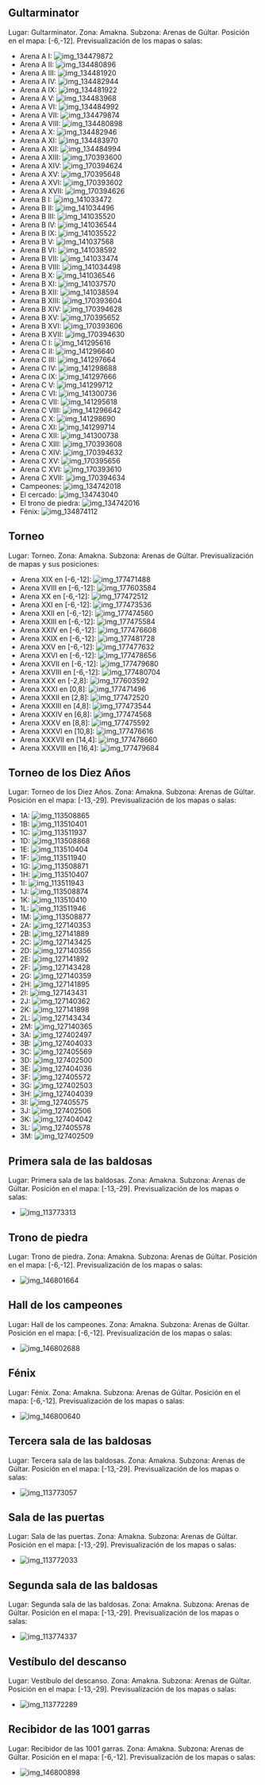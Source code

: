 ## Gultarminator
Lugar: Gultarminator.
Zona: Amakna.
Subzona: Arenas de Gúltar.
Posición en el mapa: [-6,-12].
Previsualización de los mapas o salas:
- Arena A I: ![img_134479872](https://media.discordapp.net/attachments/1115311447145193482/1115324163033415750/134479872.jpg)
- Arena A II: ![img_134480896](https://media.discordapp.net/attachments/1115311447145193482/1115324167068332063/134480896.jpg)
- Arena A III: ![img_134481920](https://media.discordapp.net/attachments/1115311447145193482/1115324188664803399/134481920.jpg)
- Arena A IV: ![img_134482944](https://media.discordapp.net/attachments/1115311447145193482/1115324193677004930/134482944.jpg)
- Arena A IX: ![img_134481922](https://media.discordapp.net/attachments/1115311447145193482/1115324191802138654/134481922.jpg)
- Arena A V: ![img_134483968](https://media.discordapp.net/attachments/1115311447145193482/1115324198127140864/134483968.jpg)
- Arena A VI: ![img_134484992](https://media.discordapp.net/attachments/1115311447145193482/1115324202690564168/134484992.jpg)
- Arena A VII: ![img_134479874](https://media.discordapp.net/attachments/1115311447145193482/1115324164874711150/134479874.jpg)
- Arena A VIII: ![img_134480898](https://media.discordapp.net/attachments/1115311447145193482/1115324169266135110/134480898.jpg)
- Arena A X: ![img_134482946](https://media.discordapp.net/attachments/1115311447145193482/1115324195795107890/134482946.jpg)
- Arena A XI: ![img_134483970](https://media.discordapp.net/attachments/1115311447145193482/1115324200631156798/134483970.jpg)
- Arena A XII: ![img_134484994](https://media.discordapp.net/attachments/1115311447145193482/1115324204309549096/134484994.jpg)
- Arena A XIII: ![img_170393600](https://media.discordapp.net/attachments/1115311447145193482/1115336032091652207/170393600.jpg)
- Arena A XIV: ![img_170394624](https://media.discordapp.net/attachments/1115311447145193482/1115336062429057155/170394624.jpg)
- Arena A XV: ![img_170395648](https://media.discordapp.net/attachments/1115311447145193482/1115336091281670166/170395648.jpg)
- Arena A XVI: ![img_170393602](https://media.discordapp.net/attachments/1115311447145193482/1115336033664520273/170393602.jpg)
- Arena A XVII: ![img_170394626](https://media.discordapp.net/attachments/1115311447145193482/1115336064245186701/170394626.jpg)
- Arena B I: ![img_141033472](https://media.discordapp.net/attachments/1115311447145193482/1115325682751377498/141033472.jpg)
- Arena B II: ![img_141034496](https://media.discordapp.net/attachments/1115311447145193482/1115325689227378818/141034496.jpg)
- Arena B III: ![img_141035520](https://media.discordapp.net/attachments/1115311447145193482/1115325712413491340/141035520.jpg)
- Arena B IV: ![img_141036544](https://media.discordapp.net/attachments/1115311447145193482/1115325717262114886/141036544.jpg)
- Arena B IX: ![img_141035522](https://media.discordapp.net/attachments/1115311447145193482/1115325715144003594/141035522.jpg)
- Arena B V: ![img_141037568](https://media.discordapp.net/attachments/1115311447145193482/1115325722584678583/141037568.jpg)
- Arena B VI: ![img_141038592](https://media.discordapp.net/attachments/1115311447145193482/1115325725579427960/141038592.jpg)
- Arena B VII: ![img_141033474](https://media.discordapp.net/attachments/1115311447145193482/1115325687591604267/141033474.jpg)
- Arena B VIII: ![img_141034498](https://media.discordapp.net/attachments/1115311447145193482/1115325690875744277/141034498.jpg)
- Arena B X: ![img_141036546](https://media.discordapp.net/attachments/1115311447145193482/1115325721057964183/141036546.jpg)
- Arena B XI: ![img_141037570](https://media.discordapp.net/attachments/1115311447145193482/1115325723952025630/141037570.jpg)
- Arena B XII: ![img_141038594](https://media.discordapp.net/attachments/1115311447145193482/1115325733292748820/141038594.jpg)
- Arena B XIII: ![img_170393604](https://media.discordapp.net/attachments/1115311447145193482/1115336035199615147/170393604.jpg)
- Arena B XIV: ![img_170394628](https://media.discordapp.net/attachments/1115311447145193482/1115336066048720956/170394628.jpg)
- Arena B XV: ![img_170395652](https://media.discordapp.net/attachments/1115311447145193482/1115336094112817223/170395652.jpg)
- Arena B XVI: ![img_170393606](https://media.discordapp.net/attachments/1115311447145193482/1115336038722846840/170393606.jpg)
- Arena B XVII: ![img_170394630](https://media.discordapp.net/attachments/1115311447145193482/1115336067378323546/170394630.jpg)
- Arena C I: ![img_141295616](https://media.discordapp.net/attachments/1115311447145193482/1115325754058748037/141295616.jpg)
- Arena C II: ![img_141296640](https://media.discordapp.net/attachments/1115311447145193482/1115325760178237471/141296640.jpg)
- Arena C III: ![img_141297664](https://media.discordapp.net/attachments/1115311447145193482/1115325765249142785/141297664.jpg)
- Arena C IV: ![img_141298688](https://media.discordapp.net/attachments/1115311447145193482/1115325768688468138/141298688.jpg)
- Arena C IX: ![img_141297666](https://media.discordapp.net/attachments/1115311447145193482/1115325766952038570/141297666.jpg)
- Arena C V: ![img_141299712](https://media.discordapp.net/attachments/1115311447145193482/1115325791505494016/141299712.jpg)
- Arena C VI: ![img_141300736](https://media.discordapp.net/attachments/1115311447145193482/1115325796341518366/141300736.jpg)
- Arena C VII: ![img_141295618](https://media.discordapp.net/attachments/1115311447145193482/1115325757351264296/141295618.jpg)
- Arena C VIII: ![img_141296642](https://media.discordapp.net/attachments/1115311447145193482/1115325763521089596/141296642.jpg)
- Arena C X: ![img_141298690](https://media.discordapp.net/attachments/1115311447145193482/1115325770563325952/141298690.jpg)
- Arena C XI: ![img_141299714](https://media.discordapp.net/attachments/1115311447145193482/1115325794433110026/141299714.jpg)
- Arena C XII: ![img_141300738](https://media.discordapp.net/attachments/1115311447145193482/1115325799353036901/141300738.jpg)
- Arena C XIII: ![img_170393608](https://media.discordapp.net/attachments/1115311447145193482/1115336040656404510/170393608.jpg)
- Arena C XIV: ![img_170394632](https://media.discordapp.net/attachments/1115311447145193482/1115336068787605545/170394632.jpg)
- Arena C XV: ![img_170395656](https://media.discordapp.net/attachments/1115311447145193482/1115336095819899105/170395656.jpg)
- Arena C XVI: ![img_170393610](https://media.discordapp.net/attachments/1115311447145193482/1115336059564326912/170393610.jpg)
- Arena C XVII: ![img_170394634](https://media.discordapp.net/attachments/1115311447145193482/1115336070259810385/170394634.jpg)
- Campeones: ![img_134742018](https://media.discordapp.net/attachments/1115311447145193482/1115324266997620786/134742018.jpg)
- El cercado: ![img_134743040](https://media.discordapp.net/attachments/1115311447145193482/1115324268872478812/134743040.jpg)
- El trono de piedra: ![img_134742016](https://media.discordapp.net/attachments/1115311447145193482/1115324263428280360/134742016.jpg)
- Fénix: ![img_134874112](https://media.discordapp.net/attachments/1115311447145193482/1115324270864760973/134874112.jpg)

## Torneo
Lugar: Torneo.
Zona: Amakna.
Subzona: Arenas de Gúltar.
Previsualización de mapas y sus posiciones:
- Arena XIX en [-6,-12]: ![img_177471488](https://media.discordapp.net/attachments/1115311447145193482/1115339988628930701/177471488.jpg)
- Arena XVIII en [-6,-12]: ![img_177603584](https://media.discordapp.net/attachments/1115311447145193482/1115340271555723314/177603584.jpg)
- Arena XX en [-6,-12]: ![img_177472512](https://media.discordapp.net/attachments/1115311447145193482/1115340023697522752/177472512.jpg)
- Arena XXI en [-6,-12]: ![img_177473536](https://media.discordapp.net/attachments/1115311447145193482/1115340057319051375/177473536.jpg)
- Arena XXII en [-6,-12]: ![img_177474560](https://media.discordapp.net/attachments/1115311447145193482/1115340068861771806/177474560.jpg)
- Arena XXIII en [-6,-12]: ![img_177475584](https://media.discordapp.net/attachments/1115311447145193482/1115340098419036180/177475584.jpg)
- Arena XXIV en [-6,-12]: ![img_177476608](https://media.discordapp.net/attachments/1115311447145193482/1115340130920710254/177476608.jpg)
- Arena XXIX en [-6,-12]: ![img_177481728](https://media.discordapp.net/attachments/1115311447145193482/1115340244527628319/177481728.jpg)
- Arena XXV en [-6,-12]: ![img_177477632](https://media.discordapp.net/attachments/1115311447145193482/1115340163879538808/177477632.jpg)
- Arena XXVI en [-6,-12]: ![img_177478656](https://media.discordapp.net/attachments/1115311447145193482/1115340169541853346/177478656.jpg)
- Arena XXVII en [-6,-12]: ![img_177479680](https://media.discordapp.net/attachments/1115311447145193482/1115340203813511208/177479680.jpg)
- Arena XXVIII en [-6,-12]: ![img_177480704](https://media.discordapp.net/attachments/1115311447145193482/1115340214852923412/177480704.jpg)
- Arena XXX en [-2,8]: ![img_177603592](https://media.discordapp.net/attachments/1115311447145193482/1115340279768154193/177603592.jpg)
- Arena XXXI en [0,8]: ![img_177471496](https://media.discordapp.net/attachments/1115311447145193482/1115339996883320872/177471496.jpg)
- Arena XXXII en [2,8]: ![img_177472520](https://media.discordapp.net/attachments/1115311447145193482/1115340034359443486/177472520.jpg)
- Arena XXXIII en [4,8]: ![img_177473544](https://media.discordapp.net/attachments/1115311447145193482/1115340065569259570/177473544.jpg)
- Arena XXXIV en [6,8]: ![img_177474568](https://media.discordapp.net/attachments/1115311447145193482/1115340095227174962/177474568.jpg)
- Arena XXXV en [8,8]: ![img_177475592](https://media.discordapp.net/attachments/1115311447145193482/1115340127217143902/177475592.jpg)
- Arena XXXVI en [10,8]: ![img_177476616](https://media.discordapp.net/attachments/1115311447145193482/1115340142413091057/177476616.jpg)
- Arena XXXVII en [14,4]: ![img_177478660](https://media.discordapp.net/attachments/1115311447145193482/1115340172800827473/177478660.jpg)
- Arena XXXVIII en [16,4]: ![img_177479684](https://media.discordapp.net/attachments/1115311447145193482/1115340205747081226/177479684.jpg)

## Torneo de los Diez Años
Lugar: Torneo de los Diez Años.
Zona: Amakna.
Subzona: Arenas de Gúltar.
Posición en el mapa: [-13,-29].
Previsualización de los mapas o salas:
- 1A: ![img_113508865](https://media.discordapp.net/attachments/1115311447145193482/1115320472754737226/113508865.jpg)
- 1B: ![img_113510401](https://media.discordapp.net/attachments/1115311447145193482/1115320484242931863/113510401.jpg)
- 1C: ![img_113511937](https://media.discordapp.net/attachments/1115311447145193482/1115320512260874381/113511937.jpg)
- 1D: ![img_113508868](https://media.discordapp.net/attachments/1115311447145193482/1115320474239500379/113508868.jpg)
- 1E: ![img_113510404](https://media.discordapp.net/attachments/1115311447145193482/1115320485937434625/113510404.jpg)
- 1F: ![img_113511940](https://media.discordapp.net/attachments/1115311447145193482/1115320514710356109/113511940.jpg)
- 1G: ![img_113508871](https://media.discordapp.net/attachments/1115311447145193482/1115320475988541551/113508871.jpg)
- 1H: ![img_113510407](https://media.discordapp.net/attachments/1115311447145193482/1115320507072520352/113510407.jpg)
- 1I: ![img_113511943](https://media.discordapp.net/attachments/1115311447145193482/1115320516409045133/113511943.jpg)
- 1J: ![img_113508874](https://media.discordapp.net/attachments/1115311447145193482/1115320478001799208/113508874.jpg)
- 1K: ![img_113510410](https://media.discordapp.net/attachments/1115311447145193482/1115320510046285924/113510410.jpg)
- 1L: ![img_113511946](https://media.discordapp.net/attachments/1115311447145193482/1115320520347496569/113511946.jpg)
- 1M: ![img_113508877](https://media.discordapp.net/attachments/1115311447145193482/1115320480937824256/113508877.jpg)
- 2A: ![img_127140353](https://media.discordapp.net/attachments/1115311447145193482/1115322814753423360/127140353.jpg)
- 2B: ![img_127141889](https://media.discordapp.net/attachments/1115311447145193482/1115322827474747452/127141889.jpg)
- 2C: ![img_127143425](https://media.discordapp.net/attachments/1115311447145193482/1115322855777902643/127143425.jpg)
- 2D: ![img_127140356](https://media.discordapp.net/attachments/1115311447145193482/1115322816598909008/127140356.jpg)
- 2E: ![img_127141892](https://media.discordapp.net/attachments/1115311447145193482/1115322828963713176/127141892.jpg)
- 2F: ![img_127143428](https://media.discordapp.net/attachments/1115311447145193482/1115322857287843961/127143428.jpg)
- 2G: ![img_127140359](https://media.discordapp.net/attachments/1115311447145193482/1115322818729615491/127140359.jpg)
- 2H: ![img_127141895](https://media.discordapp.net/attachments/1115311447145193482/1115322830582714408/127141895.jpg)
- 2I: ![img_127143431](https://media.discordapp.net/attachments/1115311447145193482/1115322859078823988/127143431.jpg)
- 2J: ![img_127140362](https://media.discordapp.net/attachments/1115311447145193482/1115322820453482548/127140362.jpg)
- 2K: ![img_127141898](https://media.discordapp.net/attachments/1115311447145193482/1115322852615389374/127141898.jpg)
- 2L: ![img_127143434](https://media.discordapp.net/attachments/1115311447145193482/1115322861012394037/127143434.jpg)
- 2M: ![img_127140365](https://media.discordapp.net/attachments/1115311447145193482/1115322822546436177/127140365.jpg)
- 3A: ![img_127402497](https://media.discordapp.net/attachments/1115311447145193482/1115322862719484044/127402497.jpg)
- 3B: ![img_127404033](https://media.discordapp.net/attachments/1115311447145193482/1115322891752456333/127404033.jpg)
- 3C: ![img_127405569](https://media.discordapp.net/attachments/1115311447145193482/1115322899016986705/127405569.jpg)
- 3D: ![img_127402500](https://media.discordapp.net/attachments/1115311447145193482/1115322864523022527/127402500.jpg)
- 3E: ![img_127404036](https://media.discordapp.net/attachments/1115311447145193482/1115322893711187968/127404036.jpg)
- 3F: ![img_127405572](https://media.discordapp.net/attachments/1115311447145193482/1115322921448124466/127405572.jpg)
- 3G: ![img_127402503](https://media.discordapp.net/attachments/1115311447145193482/1115322884555014174/127402503.jpg)
- 3H: ![img_127404039](https://media.discordapp.net/attachments/1115311447145193482/1115322895837700127/127404039.jpg)
- 3I: ![img_127405575](https://media.discordapp.net/attachments/1115311447145193482/1115322924543524874/127405575.jpg)
- 3J: ![img_127402506](https://media.discordapp.net/attachments/1115311447145193482/1115322887386181704/127402506.jpg)
- 3K: ![img_127404042](https://media.discordapp.net/attachments/1115311447145193482/1115322897343455282/127404042.jpg)
- 3L: ![img_127405578](https://media.discordapp.net/attachments/1115311447145193482/1115322926930071612/127405578.jpg)
- 3M: ![img_127402509](https://media.discordapp.net/attachments/1115311447145193482/1115322889785327667/127402509.jpg)

## Primera sala de las baldosas
Lugar: Primera sala de las baldosas.
Zona: Amakna.
Subzona: Arenas de Gúltar.
Posición en el mapa: [-13,-29].
Previsualización de los mapas o salas:
- ![img_113773313](https://media.discordapp.net/attachments/1115311447145193482/1115320559060930650/113773313.jpg)

## Trono de piedra
Lugar: Trono de piedra.
Zona: Amakna.
Subzona: Arenas de Gúltar.
Posición en el mapa: [-6,-12].
Previsualización de los mapas o salas:
- ![img_146801664](https://media.discordapp.net/attachments/1115311447145193482/1115327258421370980/146801664.jpg)

## Hall de los campeones
Lugar: Hall de los campeones.
Zona: Amakna.
Subzona: Arenas de Gúltar.
Posición en el mapa: [-6,-12].
Previsualización de los mapas o salas:
- ![img_146802688](https://media.discordapp.net/attachments/1115311447145193482/1115327261386752041/146802688.jpg)

## Fénix
Lugar: Fénix.
Zona: Amakna.
Subzona: Arenas de Gúltar.
Posición en el mapa: [-6,-12].
Previsualización de los mapas o salas:
- ![img_146800640](https://media.discordapp.net/attachments/1115311447145193482/1115327233268133939/146800640.jpg)

## Tercera sala de las baldosas
Lugar: Tercera sala de las baldosas.
Zona: Amakna.
Subzona: Arenas de Gúltar.
Posición en el mapa: [-13,-29].
Previsualización de los mapas o salas:
- ![img_113773057](https://media.discordapp.net/attachments/1115311447145193482/1115320557454504097/113773057.jpg)

## Sala de las puertas
Lugar: Sala de las puertas.
Zona: Amakna.
Subzona: Arenas de Gúltar.
Posición en el mapa: [-13,-29].
Previsualización de los mapas o salas:
- ![img_113772033](https://media.discordapp.net/attachments/1115311447145193482/1115320554191331348/113772033.jpg)

## Segunda sala de las baldosas
Lugar: Segunda sala de las baldosas.
Zona: Amakna.
Subzona: Arenas de Gúltar.
Posición en el mapa: [-13,-29].
Previsualización de los mapas o salas:
- ![img_113774337](https://media.discordapp.net/attachments/1115311447145193482/1115320562101792828/113774337.jpg)

## Vestíbulo del descanso
Lugar: Vestíbulo del descanso.
Zona: Amakna.
Subzona: Arenas de Gúltar.
Posición en el mapa: [-13,-29].
Previsualización de los mapas o salas:
- ![img_113772289](https://media.discordapp.net/attachments/1115311447145193482/1115320555600621738/113772289.jpg)

## Recibidor de las 1001 garras
Lugar: Recibidor de las 1001 garras.
Zona: Amakna.
Subzona: Arenas de Gúltar.
Posición en el mapa: [-6,-12].
Previsualización de los mapas o salas:
- ![img_146800898](https://media.discordapp.net/attachments/1115311447145193482/1115327235574997033/146800898.jpg)